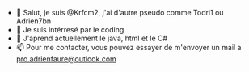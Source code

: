 - 👋 Salut, je suis @Krfcm2, j'ai d'autre pseudo comme Todri1 ou Adrien7bn
- 👀 Je suis intérresé par le coding
- 🌱 J'aprend actuellement le java, html et le C#
- 📫 Pour me contacter, vous pouvez essayer de m'envoyer un mail a pro.adrienfaure@outlook.com
